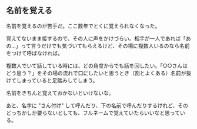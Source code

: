## 名前を覚える
名前を覚えるのが苦手だ。ここ数年でとくに覚えられなくなった。

覚えてないまま接するので、その人に声をかけづらい。相手が一人であれば「あの…」って言うだけでも気づいてもらえるけど、その場に複数人いるのなら名前をつけて呼ばなければ。

複数人でいて話している時には、どの角度からでも話を回したい。「○○さんはどう思う？」をその場の流れで口にしたいと思うとき（割とよくある）名前が抜けてしまっていると足踏みしてしまう。

名前をきちんと覚えておかないといけないな。

あと、名字に "さん付け" して呼んだり、下の名前で呼んだりするけれど、そのどっちかしか要らないとしても、フルネームで覚えていたらいいなと思っている。